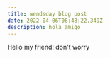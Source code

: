 ```yaml
---
title: wendsday blog post
date: 2022-04-06T08:48:22.349Z
description: hola amigo
---
```

Hello my friend! don't worry